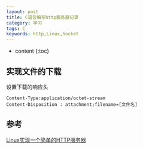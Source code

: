 ```yaml
---
layout: post
title: C语言编写http服务器记录
category: 学习
tags: C
keywords: http,Linux,Socket
---
```


* content
{:toc}



## 实现文件的下载

设置下载的响应头
```
Content-Type:application/octet-stream
Content-Disposition : attachment;filename=[文件名]
```




## 参考

[Linux实现一个简单的HTTP服务器](https://blog.csdn.net/qq_37941471/article/details/80789725)
